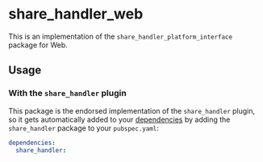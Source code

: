 # share_handler_web

This is an implementation of the `share_handler_platform_interface` package for Web.

## Usage

### With the `share_handler` plugin

This package is the endorsed implementation of the `share_handler` plugin, so it gets automatically added to your [dependencies](https://flutter.dev/platform-plugins/) by adding the `share_handler` package to your `pubspec.yaml`:

```yaml
dependencies:
  share_handler: 
```